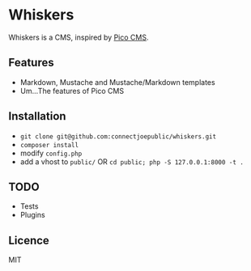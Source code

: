 # Whiskers

Whiskers is a CMS, inspired by [Pico CMS](https://github.com/picocms/Pico).

## Features

- Markdown, Mustache and Mustache/Markdown templates
- Um...The features of Pico CMS

## Installation

- `git clone git@github.com:connectjoepublic/whiskers.git`
- `composer install`
- modify `config.php`
- add a vhost to `public/` OR `cd public; php -S 127.0.0.1:8000 -t .`

## TODO

- Tests
- Plugins

## Licence

MIT
